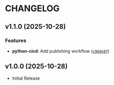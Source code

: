 # CHANGELOG

<!-- version list -->

## v1.1.0 (2025-10-28)

### Features

- **python-cicd**: Add publishing workflow
  ([`c96de9f`](https://github.com/shubheshswain91/python-devops-cicd-project/commit/c96de9f6d11c1ffde704f64b1132b625a779bdc2))


## v1.0.0 (2025-10-28)

- Initial Release
